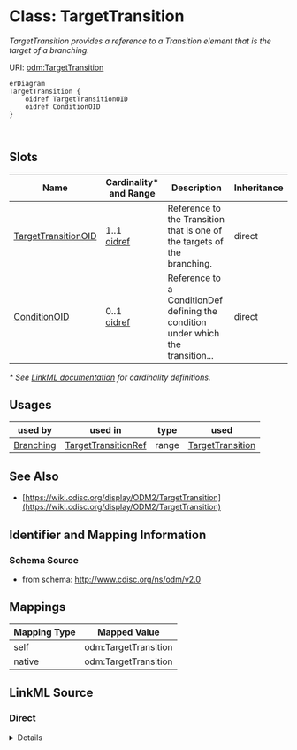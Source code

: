# Class: TargetTransition

_TargetTransition provides a reference to a Transition element that is the target of a branching._




URI: [odm:TargetTransition](http://www.cdisc.org/ns/odm/v2.0/TargetTransition)


```mermaid
erDiagram
TargetTransition {
    oidref TargetTransitionOID  
    oidref ConditionOID  
}



```



<!-- no inheritance hierarchy -->


## Slots

| Name | Cardinality* and Range | Description | Inheritance |
| ---  | --- | --- | --- |
| [TargetTransitionOID](TargetTransitionOID.md) | 1..1 <br/> [oidref](oidref.md) | Reference to the Transition that is one of the targets of the branching. | direct |
| [ConditionOID](ConditionOID.md) | 0..1 <br/> [oidref](oidref.md) | Reference to a ConditionDef defining the condition under which the transition... | direct |

_* See [LinkML documentation](https://linkml.io/linkml/schemas/slots.html#slot-cardinality) for cardinality definitions._




## Usages

| used by | used in | type | used |
| ---  | --- | --- | --- |
| [Branching](Branching.md) | [TargetTransitionRef](TargetTransitionRef.md) | range | [TargetTransition](TargetTransition.md) |






## See Also

* [https://wiki.cdisc.org/display/ODM2/TargetTransition](https://wiki.cdisc.org/display/ODM2/TargetTransition)

## Identifier and Mapping Information







### Schema Source


* from schema: http://www.cdisc.org/ns/odm/v2.0





## Mappings

| Mapping Type | Mapped Value |
| ---  | ---  |
| self | odm:TargetTransition |
| native | odm:TargetTransition |





## LinkML Source

<!-- TODO: investigate https://stackoverflow.com/questions/37606292/how-to-create-tabbed-code-blocks-in-mkdocs-or-sphinx -->

### Direct

<details>
```yaml
name: TargetTransition
description: TargetTransition provides a reference to a Transition element that is
  the target of a branching.
from_schema: http://www.cdisc.org/ns/odm/v2.0
see_also:
- https://wiki.cdisc.org/display/ODM2/TargetTransition
rank: 1000
slots:
- TargetTransitionOID
- ConditionOID
slot_usage:
  TargetTransitionOID:
    name: TargetTransitionOID
    description: Reference to the Transition that is one of the targets of the branching.
    comments:
    - 'Required

      range: oidref

      The TargetTransitionOID attibute must match the OID attribute of a Transition
      element in the Study/MetaDataVersion.'
    domain_of:
    - TargetTransition
    - DefaultTransition
    range: oidref
    required: true
  ConditionOID:
    name: ConditionOID
    description: Reference to a ConditionDef defining the condition under which the
      transition must be executed. The ConditionOID references a ConditionDef element
      defining a condition that needs to be evaluated at the time of entering the
      branching state. When the condition evaluates to true, the branch is entered.
    comments:
    - 'Required

      range: oidref

      The ConditionOID must match the OID attribute of a ConditionDef element in the
      Study/MetaDataVersion.'
    domain_of:
    - TargetTransition
    - Criterion
    range: oidref
class_uri: odm:TargetTransition

```
</details>

### Induced

<details>
```yaml
name: TargetTransition
description: TargetTransition provides a reference to a Transition element that is
  the target of a branching.
from_schema: http://www.cdisc.org/ns/odm/v2.0
see_also:
- https://wiki.cdisc.org/display/ODM2/TargetTransition
rank: 1000
slot_usage:
  TargetTransitionOID:
    name: TargetTransitionOID
    description: Reference to the Transition that is one of the targets of the branching.
    comments:
    - 'Required

      range: oidref

      The TargetTransitionOID attibute must match the OID attribute of a Transition
      element in the Study/MetaDataVersion.'
    domain_of:
    - TargetTransition
    - DefaultTransition
    range: oidref
    required: true
  ConditionOID:
    name: ConditionOID
    description: Reference to a ConditionDef defining the condition under which the
      transition must be executed. The ConditionOID references a ConditionDef element
      defining a condition that needs to be evaluated at the time of entering the
      branching state. When the condition evaluates to true, the branch is entered.
    comments:
    - 'Required

      range: oidref

      The ConditionOID must match the OID attribute of a ConditionDef element in the
      Study/MetaDataVersion.'
    domain_of:
    - TargetTransition
    - Criterion
    range: oidref
attributes:
  TargetTransitionOID:
    name: TargetTransitionOID
    description: Reference to the Transition that is one of the targets of the branching.
    comments:
    - 'Required

      range: oidref

      The TargetTransitionOID attibute must match the OID attribute of a Transition
      element in the Study/MetaDataVersion.'
    from_schema: http://www.cdisc.org/ns/odm/v2.0
    rank: 1000
    alias: TargetTransitionOID
    owner: TargetTransition
    domain_of:
    - TargetTransition
    - DefaultTransition
    range: oidref
    required: true
  ConditionOID:
    name: ConditionOID
    description: Reference to a ConditionDef defining the condition under which the
      transition must be executed. The ConditionOID references a ConditionDef element
      defining a condition that needs to be evaluated at the time of entering the
      branching state. When the condition evaluates to true, the branch is entered.
    comments:
    - 'Required

      range: oidref

      The ConditionOID must match the OID attribute of a ConditionDef element in the
      Study/MetaDataVersion.'
    from_schema: http://www.cdisc.org/ns/odm/v2.0
    rank: 1000
    alias: ConditionOID
    owner: TargetTransition
    domain_of:
    - TargetTransition
    - Criterion
    range: oidref
class_uri: odm:TargetTransition

```
</details>